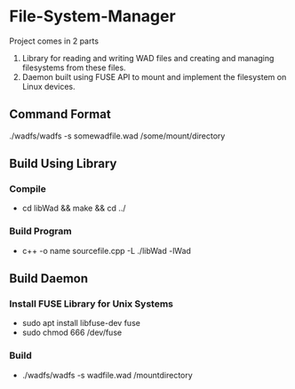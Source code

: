 # File-System-Manager
Project comes in 2 parts
1. Library for reading and writing WAD files and creating and managing filesystems from these files.
2. Daemon built using FUSE API to mount and implement the filesystem on Linux devices.

## Command Format
 ./wadfs/wadfs -s somewadfile.wad /some/mount/directory

## Build Using Library
### Compile
* cd libWad && make && cd ../
### Build Program
* c++ -o name sourcefile.cpp -L ./libWad -lWad

## Build Daemon
### Install FUSE Library for Unix Systems
* sudo apt install libfuse-dev fuse
* sudo chmod 666 /dev/fuse
### Build
* ./wadfs/wadfs -s wadfile.wad /mountdirectory
